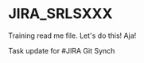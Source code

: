 JIRA_SRLSXXX
============
Training read me file. Let's do this! Aja!

Task update for #JIRA Git Synch

